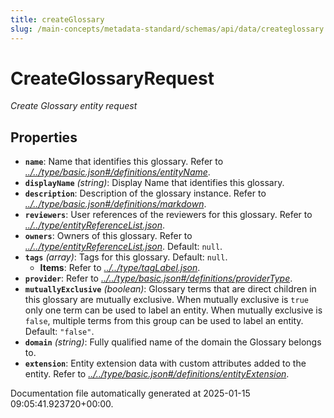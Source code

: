 ```yaml
---
title: createGlossary
slug: /main-concepts/metadata-standard/schemas/api/data/createglossary
---
```


# CreateGlossaryRequest

*Create Glossary entity request*

## Properties

- **`name`**: Name that identifies this glossary. Refer to *[../../type/basic.json#/definitions/entityName](#/../type/basic.json#/definitions/entityName)*.
- **`displayName`** *(string)*: Display Name that identifies this glossary.
- **`description`**: Description of the glossary instance. Refer to *[../../type/basic.json#/definitions/markdown](#/../type/basic.json#/definitions/markdown)*.
- **`reviewers`**: User references of the reviewers for this glossary. Refer to *[../../type/entityReferenceList.json](#/../type/entityReferenceList.json)*.
- **`owners`**: Owners of this glossary. Refer to *[../../type/entityReferenceList.json](#/../type/entityReferenceList.json)*. Default: `null`.
- **`tags`** *(array)*: Tags for this glossary. Default: `null`.
  - **Items**: Refer to *[../../type/tagLabel.json](#/../type/tagLabel.json)*.
- **`provider`**: Refer to *[../../type/basic.json#/definitions/providerType](#/../type/basic.json#/definitions/providerType)*.
- **`mutuallyExclusive`** *(boolean)*: Glossary terms that are direct children in this glossary are mutually exclusive. When mutually exclusive is `true` only one term can be used to label an entity. When mutually exclusive is `false`, multiple terms from this group can be used to label an entity. Default: `"false"`.
- **`domain`** *(string)*: Fully qualified name of the domain the Glossary belongs to.
- **`extension`**: Entity extension data with custom attributes added to the entity. Refer to *[../../type/basic.json#/definitions/entityExtension](#/../type/basic.json#/definitions/entityExtension)*.


Documentation file automatically generated at 2025-01-15 09:05:41.923720+00:00.
